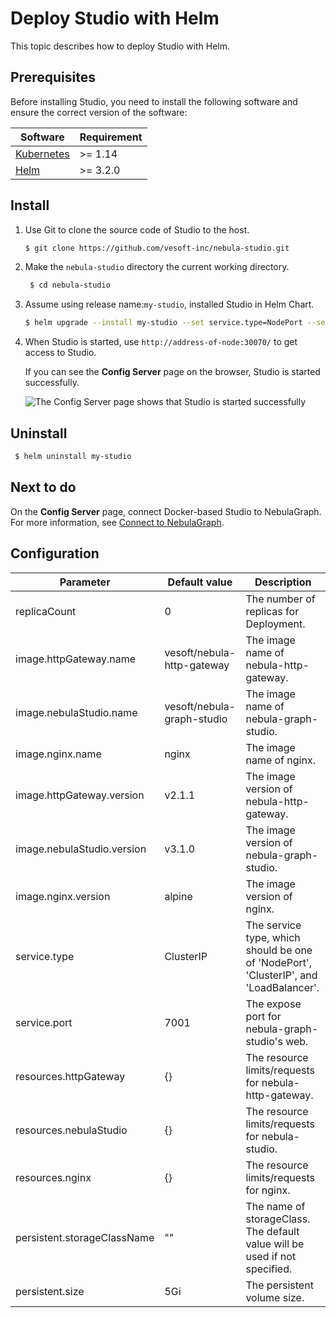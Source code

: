 # Deploy Studio with Helm

This topic describes how to deploy Studio with Helm.

## Prerequisites

Before installing Studio, you need to install the following software and ensure the correct version of the software:

| Software                                                     | Requirement  |
| ------------------------------------------------------------ | --------- |
| [Kubernetes](https://kubernetes.io)                          | \>= 1.14  |
| [Helm](https://helm.sh)                                      | \>= 3.2.0 |

## Install

1. Use Git to clone the source code of Studio to the host.

   ```bash
   $ git clone https://github.com/vesoft-inc/nebula-studio.git
   ```

2. Make the `nebula-studio` directory the current working directory.
   ```bash
    $ cd nebula-studio
    ```

3. Assume using release name:`my-studio`, installed Studio in Helm Chart.
    ```bash
    $ helm upgrade --install my-studio --set service.type=NodePort --set service.port=30070 deployment/helm
    ```

4. When Studio is started, use `http://address-of-node:30070/` to get access to Studio.

   If you can see the **Config Server** page on the browser, Studio is started successfully.

   ![The Config Server page shows that Studio is started successfully](../figs/st-ug-025.png "Studio is started")


## Uninstall

```bash
 $ helm uninstall my-studio
```

## Next to do

On the **Config Server** page, connect Docker-based Studio to NebulaGraph. For more information, see [Connect to NebulaGraph](st-ug-connect.md).

## Configuration

| Parameter | Default value | Description |
|-----------|-------------|---------|
| replicaCount  | 0 | The number of replicas for Deployment.   |
| image.httpGateway.name  | vesoft/nebula-http-gateway  | The image name of nebula-http-gateway. |
| image.nebulaStudio.name  |  vesoft/nebula-graph-studio  | The image name of nebula-graph-studio. |
| image.nginx.name  |  nginx   | The image name of nginx. |
| image.httpGateway.version  |  v2.1.1  | The image version of nebula-http-gateway.  |
| image.nebulaStudio.version  | v3.1.0 |  The image version of nebula-graph-studio.  |
| image.nginx.version  |  alpine  |  The image version of nginx. |
| service.type  | ClusterIP |  The service type, which should be one of 'NodePort', 'ClusterIP', and 'LoadBalancer'. |
| service.port  | 7001 |  The expose port for nebula-graph-studio's web.  |
| resources.httpGateway  | {} |  The resource limits/requests for nebula-http-gateway. |
| resources.nebulaStudio  | {} |  The resource limits/requests for nebula-studio. |
| resources.nginx  | {} |  The resource limits/requests for nginx. |
| persistent.storageClassName  | ""  |  The name of storageClass. The default value will be used if not specified. |
| persistent.size  | 5Gi |  The persistent volume size. |
